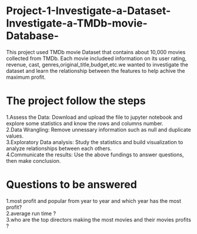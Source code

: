 # Project-1-Investigate-a-Dataset-Investigate-a-TMDb-movie-Database-
This project used TMDb movie Dataset that contains about 10,000 movies collected from TMDb. Each movie includeed information on its user rating, revenue, cast, genres,original_title,budget,etc.we wanted to investigate the dataset and learn the relationship between the features to help achive the maximum profit.  <br />

# The project follow the steps 
1.Assess the Data: Download and upload the file to jupyter notebook and explore some statistics and know the rows and columns number. <br />
2.Data Wrangling: Remove unnessary information such as null and duplicate values. <br />
3.Exploratory Data analysis: Study the statistics and build visualization to analyze relationships between each others. <br />
4.Communicate the results: Use the above fundings to answer questions, then make conclusion. <br />

# Questions to be answered
1.most profit and popular from year to year  and which year has the most profit? <br />
2.average run time ? <br />
3.who are the top directors making the most movies and  their movies profits ? <br />
